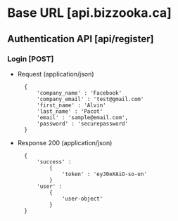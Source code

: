 # Base URL [api.bizzooka.ca]

## Authentication API [api/register]

### Login [POST]

+ Request (application/json)

        {
            'company_name' : 'Facebook'
            'company_email' : 'test@gmail.com'
            'first_name' : 'Alvin'
            'last_name' : 'Pacot'
            'email' : 'sample@email.com',
            'password' : 'securepassword'
        }

+ Response 200 (application/json)

        {
            'success' : 
                { 
                    'token' : 'eyJ0eXAiO-so-on'
                }
            'user' : 
                {
                    'user-object'
                }
        }
